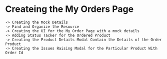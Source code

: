 # Createing the My Orders Page

    -> Creating the Mock Details
    -> Find and Organize the Resource
    -> Creating the UI for the My Order Page with a mock details
    -> Adding Status Tacker for the Ordered Product
    -> Creating the Product Details Modal Contain the Details of the Order Product
    -> Creating the Issues Raising Modal for the Particular Product With Order Id

<!-- https://sharepal.in/chennai -->

<!-- Design and create a responsive "My Orders" section for Sharepal using ReactJS and mockup Data.

1. Users should be able to see a list of their past orders with order_id, order_date,delivery_date, pickup_date, total_order_amount, and stage of the order.

2. Each order goes through 10+ stages like Order Received, KYC Received, Order Confirmed, Order Packed, Order Delivered, Pickup Due, Pickup Scheduled, Quality Checked, etc in sequential order. Try to design a UI where a user can see the current stage of the order with clear distinction on completed stages and next stages for the order.

3. Users should be able to see items in that particular order if they want. Each item detail contains Item name, rental amount, quality, total_rental_amount, and item image.

4. Provide an option for customers to raise tickets for any issues they face in a particular Order ID.

5. You are free to apply brand colors, fonts, etc by referring to Sharepal.in

6. We have attached a sample order details. You can mock up any other order details you need.


What are we looking for?

1. Creative thinking of UI Design.
2. How well do you use various core features of ReactJS?
3. How well can you understand and apply the business use case to the user interface.
4. Responsiveness and usability.

Submit a compressed file of the application code with a short video of the running application. You can also host it in some free-to-host platform and submit the link.
Submission deadline: 04 April, 2024 -->

